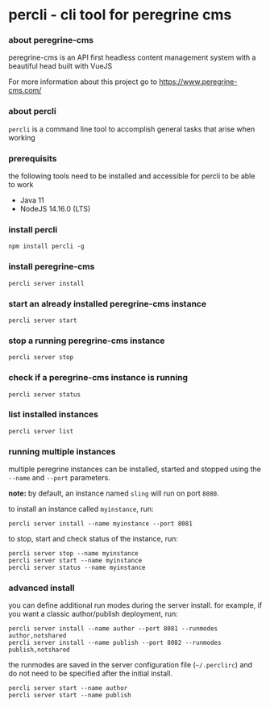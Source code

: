# percli - cli tool for peregrine cms

### about peregrine-cms

peregrine-cms is an API first headless content management system with a 
beautiful head built with VueJS

For more information about this project go to https://www.peregrine-cms.com/

### about percli

`percli` is a command line tool to accomplish general tasks that arise when 
working

### prerequisits

the following tools need to be installed and accessible for percli to be able to work

- Java 11
- NodeJS 14.16.0 (LTS)

### install percli
```
npm install percli -g
```

### install peregrine-cms
```
percli server install
```

### start an already installed peregrine-cms instance

```
percli server start
```

### stop a running peregrine-cms instance

```
percli server stop
```

### check if a peregrine-cms instance is running

```
percli server status
```

### list installed instances

```
percli server list
```

### running multiple instances

multiple peregrine instances can be installed, started and stopped using the `--name` and `--port` parameters. 

**note:** by default, an instance named `sling` will run on port `8080`.

to install an instance called `myinstance`, run:

```
percli server install --name myinstance --port 8081
```

to stop, start and check status of the instance, run:

```
percli server stop --name myinstance
percli server start --name myinstance
percli server status --name myinstance
```

### advanced install

you can define additional run modes during the server install. for example, if you want a classic author/publish
deployment, run:

```
percli server install --name author --port 8081 --runmodes author,notshared
percli server install --name publish --port 8082 --runmodes publish,notshared
```

the runmodes are saved in the server configuration file (`~/.perclirc`) and do not need to be specified after the initial install.

```
percli server start --name author 
percli server start --name publish
```